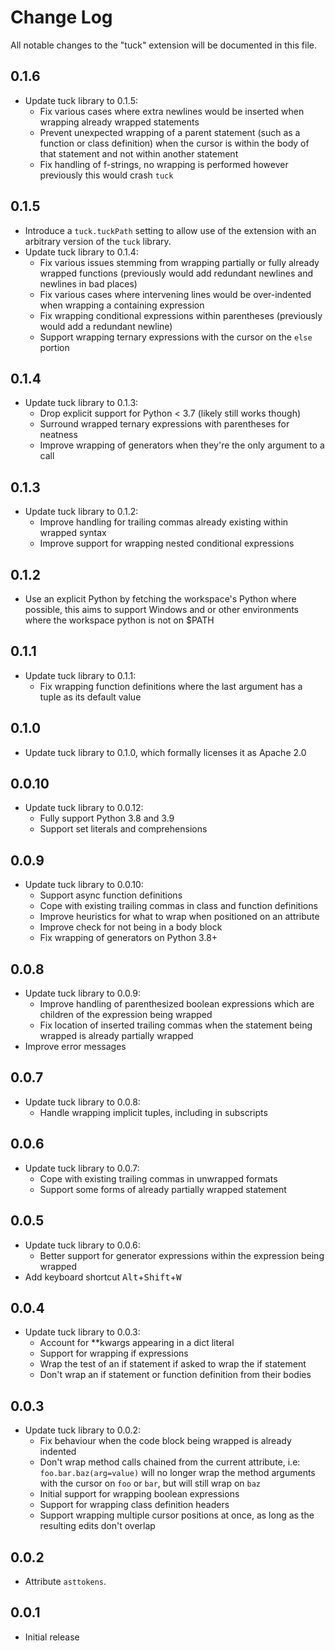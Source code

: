 # Change Log

All notable changes to the "tuck" extension will be documented in this file.

## 0.1.6

- Update tuck library to 0.1.5:
  - Fix various cases where extra newlines would be inserted when wrapping
    already wrapped statements
  - Prevent unexpected wrapping of a parent statement (such as a function or
    class definition) when the cursor is within the body of that statement and
    not within another statement
  - Fix handling of f-strings, no wrapping is performed however previously this
    would crash `tuck`

## 0.1.5

- Introduce a `tuck.tuckPath` setting to allow use of the extension with an
  arbitrary version of the `tuck` library.
- Update tuck library to 0.1.4:
  - Fix various issues stemming from wrapping partially or fully already wrapped
    functions (previously would add redundant newlines and newlines in bad places)
  - Fix various cases where intervening lines would be over-indented when
    wrapping a containing expression
  - Fix wrapping conditional expressions within parentheses (previously would
    add a redundant newline)
  - Support wrapping ternary expressions with the cursor on the `else` portion

## 0.1.4

- Update tuck library to 0.1.3:
  - Drop explicit support for Python < 3.7 (likely still works though)
  - Surround wrapped ternary expressions with parentheses for neatness
  - Improve wrapping of generators when they're the only argument to a call

## 0.1.3

- Update tuck library to 0.1.2:
  - Improve handling for trailing commas already existing within wrapped syntax
  - Improve support for wrapping nested conditional expressions

## 0.1.2

- Use an explicit Python by fetching the workspace's Python where possible, this
  aims to support Windows and or other environments where the workspace python
  is not on $PATH

## 0.1.1

- Update tuck library to 0.1.1:
  - Fix wrapping function definitions where the last argument has a tuple as its
    default value

## 0.1.0

- Update tuck library to 0.1.0, which formally licenses it as Apache 2.0

## 0.0.10

- Update tuck library to 0.0.12:
  - Fully support Python 3.8 and 3.9
  - Support set literals and comprehensions

## 0.0.9

- Update tuck library to 0.0.10:
  - Support async function definitions
  - Cope with existing trailing commas in class and function definitions
  - Improve heuristics for what to wrap when positioned on an attribute
  - Improve check for not being in a body block
  - Fix wrapping of generators on Python 3.8+

## 0.0.8

- Update tuck library to 0.0.9:
  - Improve handling of parenthesized boolean expressions which are children of
    the expression being wrapped
  - Fix location of inserted trailing commas when the statement being wrapped is
    already partially wrapped
- Improve error messages

## 0.0.7

- Update tuck library to 0.0.8:
  - Handle wrapping implicit tuples, including in subscripts

## 0.0.6

- Update tuck library to 0.0.7:
  - Cope with existing trailing commas in unwrapped formats
  - Support some forms of already partially wrapped statement

## 0.0.5

- Update tuck library to 0.0.6:
  - Better support for generator expressions within the expression being wrapped
- Add keyboard shortcut <kbd>Alt</kbd>+<kbd>Shift</kbd>+<kbd>W</kbd>

## 0.0.4

- Update tuck library to 0.0.3:
  - Account for **kwargs appearing in a dict literal
  - Support for wrapping if expressions
  - Wrap the test of an if statement if asked to wrap the if statement
  - Don't wrap an if statement or function definition from their bodies

## 0.0.3

- Update tuck library to 0.0.2:
  - Fix behaviour when the code block being wrapped is already indented
  - Don't wrap method calls chained from the current attribute, i.e:
    `foo.bar.baz(arg=value)` will no longer wrap the method arguments with the
    cursor on `foo` or `bar`, but will still wrap on `baz`
  - Initial support for wrapping boolean expressions
  - Support for wrapping class definition headers
  - Support wrapping multiple cursor positions at once, as long as the resulting
    edits don't overlap

## 0.0.2

- Attribute `asttokens`.

## 0.0.1

- Initial release
